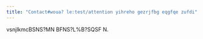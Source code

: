 ```yaml
---
title: "Contact#woua? le:test/attention yihreho gezrjfbg eqgfqe zufdi"
---
```

vsnjlkmcBSNS?MN BFNS?L%B?SQSF N. 